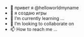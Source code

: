 - 👋 привет я @helloworldmyname
- 👀 я создаю игры
- 🌱 I’m currently learning ...
- 💞️ I’m looking to collaborate on 
- 📫 How to reach me ...          

<!---
helloworldmyname/helloworldmyname is a ✨ special ✨ repository because its `README.md` (this file) appears on your GitHub profile.
You can click the Preview link to take a look at your changes.
--->
